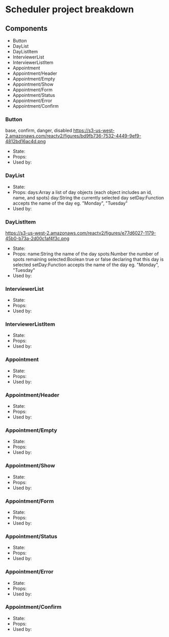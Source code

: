 # Scheduler project breakdown

## Components

- Button
- DayList
- DayListItem
- InterviewerList
- InterviewerListItem
- Appointment
- Appointment/Header
- Appointment/Empty
- Appointment/Show
- Appointment/Form
- Appointment/Status
- Appointment/Error
- Appointment/Confirm

### Button
base, confirm, danger, disabled
https://s3-us-west-2.amazonaws.com/reactv2/figures/bd9fb736-7532-4449-9ef9-4812bd16ac4d.png

- State:
- Props:
- Used by:

### DayList

- State:
- Props:
    days:Array a list of day objects (each object includes an id, name, and spots)
    day:String the currently selected day
    setDay:Function accepts the name of the day eg. "Monday", "Tuesday"
- Used by:

### DayListItem

https://s3-us-west-2.amazonaws.com/reactv2/figures/e77d6027-1179-45b0-b73a-2d00c1af4f3c.png

- State:
- Props:
    name:String the name of the day
    spots:Number the number of spots remaining
    selected:Boolean true or false declaring that this day is selected
    setDay:Function accepts the name of the day eg. "Monday", "Tuesday"
- Used by:

### InterviewerList

- State:
- Props:
- Used by:

### InterviewerListItem

- State:
- Props:
- Used by:

### Appointment

- State:
- Props:
- Used by:

### Appointment/Header

- State:
- Props:
- Used by:

### Appointment/Empty

- State:
- Props:
- Used by:

### Appointment/Show

- State:
- Props:
- Used by:

### Appointment/Form

- State:
- Props:
- Used by:

### Appointment/Status

- State:
- Props:
- Used by:

### Appointment/Error

- State:
- Props:
- Used by:

### Appointment/Confirm

- State:
- Props:
- Used by: